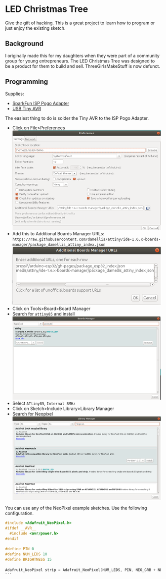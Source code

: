 # LED Christmas Tree

Give the gift of hacking. This is a great project to learn how to program or just enjoy the existing sketch.

## Background
I originally made this for my daughters when they were part of a community group for young entrepreneurs. The LED Christmas Tree was designed to be a product for them to build and sell. ThreeGirlsMakeStuff is now defunct.

## Programming

Supplies:
- [SparkFun ISP Pogo Adapter](https://www.sparkfun.com/products/11591)
- [USB Tiny AVR](https://www.aliexpress.com/item/1005003257284683.html?spm=a2g0o.productlist.0.0.764f665euosCDP&algo_pvid=e8b9d653-d5cf-4580-b718-6405428d7faf&algo_exp_id=e8b9d653-d5cf-4580-b718-6405428d7faf-10&pdp_ext_f=%7B%22sku_id%22%3A%2212000024884249441%22%7D)

The easiest thing to do is solder the Tiny AVR to the ISP Pogo Adapter.

- Click on File>Preferences ![](img/preferences.png)
- Add this to Additional Boards Manager URLs: ``https://raw.githubusercontent.com/damellis/attiny/ide-1.6.x-boards-manager/package_damellis_attiny_index.json`` ![](img/boards.png)
- Click on Tools>Board>Board Manager
- Search for `attiny85` and install ![](img/attiny.png)
- Select ``ATtiny85``, ``Internal 8MHz``
- Click on Sketch>Include Library>Library Manager
- Search for Neopixel ![](img/neopixel.png)


You can use any of the NeoPixel example sketches. Use the following configuration.

````c
#include <Adafruit_NeoPixel.h>
#ifdef __AVR__
  #include <avr/power.h>
#endif

#define PIN 0
#define NUM_LEDS 10
#define BRIGHTNESS 15

Adafruit_NeoPixel strip = Adafruit_NeoPixel(NUM_LEDS, PIN, NEO_GRB + NEO_KHZ800);
```
